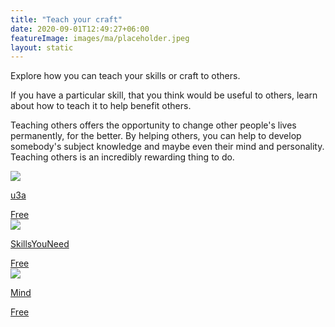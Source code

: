 ```yaml
---
title: "Teach your craft"
date: 2020-09-01T12:49:27+06:00
featureImage: images/ma/placeholder.jpeg
layout: static
---
```


Explore how you can teach your skills or craft to others.

If you have a particular skill, that you think would be useful to others, learn about how to teach it to help benefit others.

Teaching others offers the opportunity to change other people's lives permanently, for the better. By helping others, you can help to develop somebody's subject knowledge and maybe even their mind and personality. Teaching others is an incredibly rewarding thing to do.

<a class="ma-link" href="https://www.u3a.org.uk/index.php"><div class="ma-card ma-card-Community"><div class="ma-icon"><img src ="/images/Icon-check - community - opacity.svg"/></div><div class="ma-name"><p>u3a</p></div><div class="ma-paid-text"><span>Free</span></div></div></a><a class="ma-link" href="https://www.skillsyouneed.com/learn/teaching-skills.html"><div class="ma-card ma-card-Community"><div class="ma-icon"><img src ="/images/Icon-check - community - opacity.svg"/></div><div class="ma-name"><p>SkillsYouNeed</p></div><div class="ma-paid-text"><span>Free</span></div></div></a><a class="ma-link" href="https://www.mind.org.uk/information-support/drugs-and-treatments/peer-support/about-peer-support/"><div class="ma-card ma-card-Community"><div class="ma-icon"><img src ="/images/Icon-check - community - opacity.svg"/></div><div class="ma-name"><p>Mind</p></div><div class="ma-paid-text"><span>Free</span></div></div></a>  

<br/><br/>






